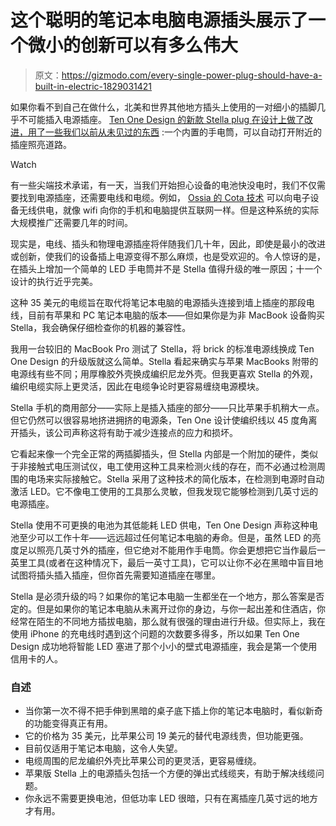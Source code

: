# 这个聪明的笔记本电脑电源插头展示了一个微小的创新可以有多么伟大

> 原文：<https://gizmodo.com/every-single-power-plug-should-have-a-built-in-electric-1829031421>

如果你看不到自己在做什么，北美和世界其他地方插头上使用的一对细小的插脚几乎不可能插入电源插座。 [Ten One Design 的新款 Stella plug 在设计上做了改进，用了一些我们以前从未见过的东西](https://tenonedesign.com/stella.php) :一个内置的手电筒，可以自动打开附近的插座照亮道路。

Watch

有一些尖端技术承诺，有一天，当我们开始担心设备的电池快没电时，我们不仅需要找到电源插座，还需要电线和电缆。例如， [Ossia 的 Cota 技术](https://gizmodo.com/this-aa-battery-sucks-power-right-out-of-the-air-1821966213) 可以向电子设备无线供电，就像 wifi 向你的手机和电脑提供互联网一样。但是这种系统的实际大规模推广还需要几年的时间。

现实是，电线、插头和物理电源插座将伴随我们几十年，因此，即使是最小的改进或创新，使我们的设备插上电源变得不那么麻烦，也是受欢迎的。令人惊讶的是，在插头上增加一个简单的 LED 手电筒并不是 Stella 值得升级的唯一原因；十一个设计的执行近乎完美。

这种 35 美元的电缆旨在取代将笔记本电脑的电源插头连接到墙上插座的那段电线，目前有苹果和 PC 笔记本电脑的版本——但如果你是为非 MacBook 设备购买 Stella，我会确保仔细检查你的机器的兼容性。

我用一台较旧的 MacBook Pro 测试了 Stella，将 brick 的标准电源线换成 Ten One Design 的升级版就这么简单。Stella 看起来确实与苹果 MacBooks 附带的电源线有些不同；用厚橡胶外壳换成编织尼龙外壳。但我更喜欢 Stella 的外观，编织电缆实际上更灵活，因此在电缆争论时更容易缠绕电源模块。

Stella 手机的商用部分——实际上是插入插座的部分——只比苹果手机稍大一点。但它仍然可以很容易地挤进拥挤的电源条，Ten One 设计使编织线以 45 度角离开插头，该公司声称这将有助于减少连接点的应力和损坏。

它看起来像一个完全正常的两插脚插头，但 Stella 内部是一个附加的硬件，类似于非接触式电压测试仪，电工使用这种工具来检测火线的存在，而不必通过检测周围的电场来实际接触它。Stella 采用了这种技术的简化版本，在检测到电源时自动激活 LED。它不像电工使用的工具那么灵敏，但我发现它能够检测到几英寸远的电源插座。

Stella 使用不可更换的电池为其低能耗 LED 供电，Ten One Design 声称这种电池至少可以工作十年——远远超过任何笔记本电脑的寿命。但是，虽然 LED 的亮度足以照亮几英寸外的插座，但它绝对不能用作手电筒。你会更想把它当作最后一英里工具(或者在这种情况下，最后一英寸工具)，它可以让你不必在黑暗中盲目地试图将插头插入插座，但你首先需要知道插座在哪里。

Stella 是必须升级的吗？如果你的笔记本电脑一生都坐在一个地方，那么答案是否定的。但是如果你的笔记本电脑从未离开过你的身边，与你一起出差和住酒店，你经常在陌生的不同地方插拔电脑，那么就有很强的理由进行升级。但实际上，我在使用 iPhone 的充电线时遇到这个问题的次数要多得多，所以如果 Ten One Design 成功地将智能 LED 塞进了那个小小的壁式电源插座，我会是第一个使用信用卡的人。

### **自述**

*   当你第一次不得不把手伸到黑暗的桌子底下插上你的笔记本电脑时，看似新奇的功能变得真正有用。
*   它的价格为 35 美元，比苹果公司 19 美元的替代电源线贵，但功能更强。
*   目前仅适用于笔记本电脑，这令人失望。
*   电缆周围的尼龙编织外壳比苹果公司的更灵活，更容易缠绕。
*   苹果版 Stella 上的电源插头包括一个方便的弹出式线缆夹，有助于解决线缆问题。
*   你永远不需要更换电池，但低功率 LED 很暗，只有在离插座几英寸远的地方才有用。